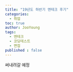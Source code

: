 ```yaml
---
title: "19년도 하반기 엔테크 후기"
categories: 
  - 취업
toc: true
author: JooYoung
tags: 
  - 엔테크
  - 코딩테스트
  - 면접
published : false
---
```


써내려갈 예정
